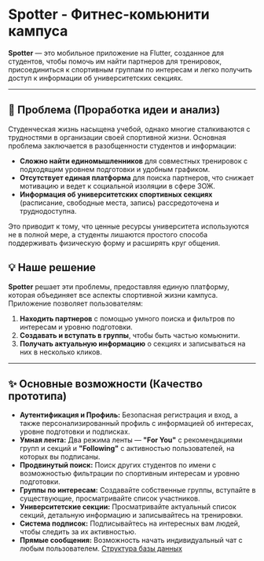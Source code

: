 # Spotter - Фитнес-комьюнити кампуса

**Spotter** — это мобильное приложение на Flutter, созданное для студентов, чтобы помочь им найти партнеров для тренировок, присоединиться к спортивным группам по интересам и легко получить доступ к информации об университетских секциях.

---

## 🎯 Проблема (Проработка идеи и анализ)

Студенческая жизнь насыщена учебой, однако многие сталкиваются с трудностями в организации своей спортивной жизни. Основная проблема заключается в разобщенности студентов и информации:
*   **Сложно найти единомышленников** для совместных тренировок с подходящим уровнем подготовки и удобным графиком.
*   **Отсутствует единая платформа** для поиска партнеров, что снижает мотивацию и ведет к социальной изоляции в сфере ЗОЖ.
*   **Информация об университетских спортивных секциях** (расписание, свободные места, запись) рассредоточена и труднодоступна.

Это приводит к тому, что ценные ресурсы университета используются не в полной мере, а студенты лишаются простого способа поддерживать физическую форму и расширять круг общения.

## 💡 Наше решение

**Spotter** решает эти проблемы, предоставляя единую платформу, которая объединяет все аспекты спортивной жизни кампуса. Приложение позволяет пользователям:
1.  **Находить партнеров** с помощью умного поиска и фильтров по интересам и уровню подготовки.
2.  **Создавать и вступать в группы**, чтобы быть частью комьюнити.
3.  **Получать актуальную информацию** о секциях и записываться на них в несколько кликов.

---

## ✨ Основные возможности (Качество прототипа)

*   **Аутентификация и Профиль:** Безопасная регистрация и вход, а также персонализированный профиль с информацией об интересах, уровне подготовки и подписках.
*   **Умная лента:** Два режима ленты — **"For You"** с рекомендациями групп и секций и **"Following"** с активностью пользователей, на которых вы подписаны.
*   **Продвинутый поиск:** Поиск других студентов по имени с возможностью фильтрации по спортивным интересам и уровню подготовки.
*   **Группы по интересам:** Создавайте собственные группы, вступайте в существующие, просматривайте список участников.
*   **Университетские секции:** Просматривайте актуальный список секций, детальную информацию и записывайтесь на тренировки.
*   **Система подписок:** Подписывайтесь на интересных вам людей, чтобы следить за их активностью.
*   **Прямые сообщения:** Возможность начать индивидуальный чат с любым пользователем.
[Структура базы данных](https://github.com/user-attachments/assets/ce8384af-f0ea-4a0e-8c6e-b4084180a033")
